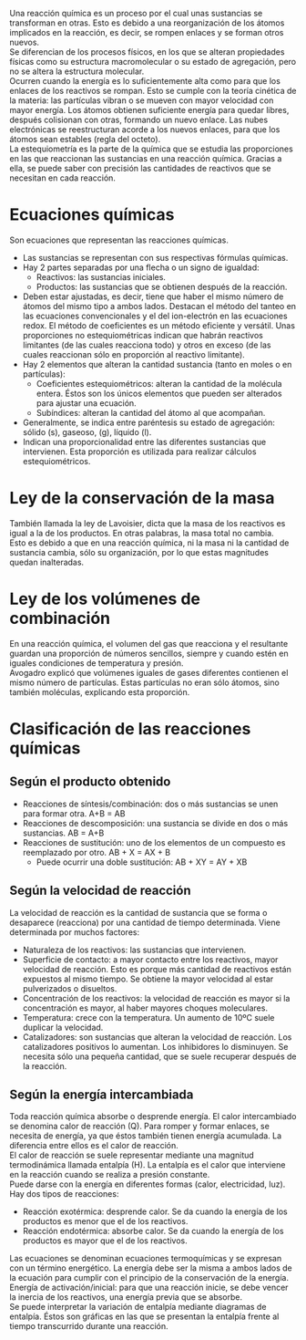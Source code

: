 Una reacción química es un proceso por el cual unas sustancias se transforman en otras. Esto es debido a una reorganización de los átomos implicados en la reacción, es decir, se rompen enlaces y se forman otros nuevos.  
Se diferencian de los procesos físicos, en los que se alteran propiedades físicas como su estructura macromolecular o su estado de agregación, pero no se altera la estructura molecular.  
Ocurren cuando la energía es lo suficientemente alta como para que los enlaces de los reactivos se rompan. Esto se cumple con la teoría cinética de la materia: las partículas vibran o se mueven con mayor velocidad con mayor energía. Los átomos obtienen suficiente energía para quedar libres, después colisionan con otras, formando un nuevo enlace. Las nubes electrónicas se reestructuran acorde a los nuevos enlaces, para que los átomos sean estables (regla del octeto).  
La estequiometría es la parte de la química que se estudia las proporciones en las que reaccionan las sustancias en una reacción química. Gracias a ella, se puede saber con precisión las cantidades de reactivos que se necesitan en cada reacción.

# Ecuaciones químicas
Son ecuaciones que representan las reacciones químicas.
- Las sustancias se representan con sus respectivas fórmulas químicas.
- Hay 2 partes separadas por una flecha o un signo de igualdad:
    - Reactivos: las sustancias iniciales.
    - Productos: las sustancias que se obtienen después de la reacción.
- Deben estar ajustadas, es decir, tiene que haber el mismo número de átomos del mismo tipo a ambos lados. Destacan el método del tanteo en las ecuaciones convencionales y el del ion-electrón en las ecuaciones redox. El método de coeficientes es un método eficiente y versátil. Unas proporciones no estequiométricas indican que habrán reactivos limitantes (de las cuales reacciona todo) y otros en exceso (de las cuales reaccionan sólo en proporción al reactivo limitante).
- Hay 2 elementos que alteran la cantidad sustancia (tanto en moles o en partículas):
    - Coeficientes estequiométricos: alteran la cantidad de la molécula entera. Éstos son los únicos elementos que pueden ser alterados para ajustar una ecuación.
    - Subíndices: alteran la cantidad del átomo al que acompañan.
- Generalmente, se indica entre paréntesis su estado de agregación: sólido (s), gaseoso, (g), líquido (l).
- Indican una proporcionalidad entre las diferentes sustancias que intervienen. Esta proporción es utilizada para realizar cálculos estequiométricos.

# Ley de la conservación de la masa
También llamada la ley de Lavoisier, dicta que la masa de los reactivos es igual a la de los productos. En otras palabras, la masa total no cambia.  
Esto es debido a que en una reacción química, ni la masa ni la cantidad de sustancia cambia, sólo su organización, por lo que estas magnitudes quedan inalteradas.

<!-- No dimos esto en clase, así que es probable que no entre -->
# Ley de los volúmenes de combinación
En una reacción química, el volumen del gas que reacciona y el resultante guardan una proporción de números sencillos, siempre y cuando estén en iguales condiciones de temperatura y presión.  
Avogadro explicó que volúmenes iguales de gases diferentes contienen el mismo número de partículas. Estas partículas no eran sólo átomos, sino también moléculas, explicando esta proporción.

# Clasificación de las reacciones químicas

## Según el producto obtenido
- Reacciones de síntesis/combinación: dos o más sustancias se unen para formar otra. A+B = AB
- Reacciones de descomposición: una sustancia se divide en dos o más sustancias. AB = A+B
- Reacciones de sustitución: uno de los elementos de un compuesto es reemplazado por otro. AB + X = AX + B
    - Puede ocurrir una doble sustitución: AB + XY = AY + XB

## Según la velocidad de reacción
La velocidad de reacción es la cantidad de sustancia que se forma o desaparece (reacciona) por una cantidad de tiempo determinada. Viene determinada por muchos factores:
- Naturaleza de los reactivos: las sustancias que intervienen.
- Superficie de contacto: a mayor contacto entre los reactivos, mayor velocidad de reacción. Esto es porque más cantidad de reactivos están expuestos al mismo tiempo. Se obtiene la mayor velocidad al estar pulverizados o disueltos.
- Concentración de los reactivos: la velocidad de reacción es mayor si la concentración es mayor, al haber mayores choques moleculares.
- Temperatura: crece con la temperatura. Un aumento de 10ºC suele duplicar la velocidad.
- Catalizadores: son sustancias que alteran la velocidad de reacción. Los catalizadores positivos lo aumentan. Los inhibidores lo disminuyen. Se necesita sólo una pequeña cantidad, que se suele recuperar después de la reacción.

## Según la energía intercambiada
Toda reacción química absorbe o desprende energía. El calor intercambiado se denomina calor de reacción (Q). Para romper y formar enlaces, se necesita de energía, ya que éstos también tienen energía acumulada. La diferencia entre ellos es el calor de reacción.  
El calor de reacción se suele representar mediante una magnitud termodinámica llamada entalpía (H). La entalpía es el calor que interviene en la reacción cuando se realiza a presión constante.  
Puede darse con la energía en diferentes formas (calor, electricidad, luz).  
Hay dos tipos de reacciones:
- Reacción exotérmica: desprende calor. Se da cuando la energía de los productos es menor que el de los reactivos.
- Reacción endotérmica: absorbe calor. Se da cuando la energía de los productos es mayor que el de los reactivos.

Las ecuaciones se denominan ecuaciones termoquímicas y se expresan con un término energético. La energía debe ser la misma a ambos lados de la ecuación para cumplir con el principio de la conservación de la energía.  
Energía de activación/inicial: para que una reacción inicie, se debe vencer la inercia de los reactivos, una energía previa que se absorbe.  
Se puede interpretar la variación de entalpía mediante diagramas de entalpía. Éstos son gráficas en las que se presentan la entalpía frente al tiempo transcurrido durante una reacción.
